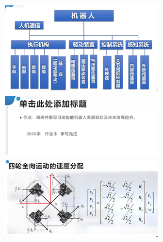 ![image-20220901103431732](https://raw.githubusercontent.com/kurisaW/picbed/main/img/202209011034066.png)

![image-20220901104700330](https://raw.githubusercontent.com/kurisaW/picbed/main/img/202209011047421.png)

![image-20220901110335651](https://raw.githubusercontent.com/kurisaW/picbed/main/img/202209011103799.png)



